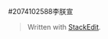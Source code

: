 #2074102588李朕宣


> Written with [StackEdit](https://stackedit.io/).
<!--stackedit_data:
eyJoaXN0b3J5IjpbNDM1NDkwMTIwXX0=
-->